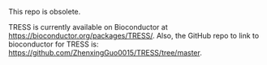 This repo is obsolete. 

TRESS is currently available on Bioconductor at https://bioconductor.org/packages/TRESS/. Also, the GitHub repo to link to bioconductor for TRESS is: https://github.com/ZhenxingGuo0015/TRESS/tree/master.


